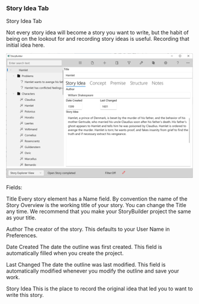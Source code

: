 ### Story Idea Tab ###
Story Idea Tab

Not every story idea will become a story you want to write, but the habit of being on the lookout for and recording story ideas is useful.  Recording that initial idea here.

![](Overview-Story-Idea-Tab.png)

Fields:

Title			     		Every story element has a Name field. By convention the name of the Story Overview is the working title of your story. You can change the Title any time. We recommend that you make your StoryBuilder project the same as your title. 

Author				The creator of the story. This defaults to your User Name in Preferences.

Date Created			The date the outline was first created.  This field is automatically filled when you create the project.		

Last Changed			The date the outline was last modified. This field is automatically modified whenever you modify the outline and save your work.
	
Story Idea				This is the place to record the original idea that led you to want to write this story.	






